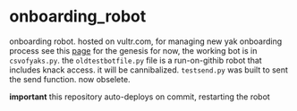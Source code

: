 # onboarding_robot
onboarding robot. hosted on vultr.com, for managing new yak onboarding process
see this [page](https://roamresearch.com/#/app/ArtOfGig/page/BCtNygG7E) for the genesis
for now, the working bot is in `csvofyaks.py`. the `oldtestbotfile.py` file is a run-on-githib robot that includes knack access. it will be cannibalized. `testsend.py` was built to sent the send function. now obselete.

**important** this repository auto-deploys on commit, restarting the robot
